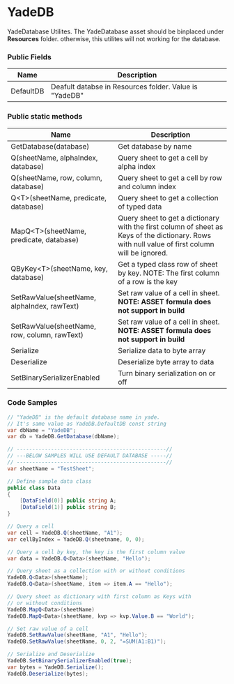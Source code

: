 # YadeDB

YadeDatabase Utilites. The YadeDatabase asset should be binplaced under **Resources** folder. otherwise, this utilites will not working for the database.

### Public Fields

|Name| Description|
|---|---|
|DefaultDB|Deafult databse in Resources folder. Value is "YadeDB" |

### Public static methods

|Name| Description|
|---|---|
| GetDatabase(database) | Get database by name  |
| Q(sheetName, alphaIndex, database) | Query sheet to get a cell by alpha index |
| Q(sheetName, row, column, database) | Query sheet to get a cell by row and column index |
| Q\<T\>(sheetName, predicate, database) | Query sheet to get a collection of typed data |
| MapQ\<T\>(sheetName, predicate, database) | Query sheet to get a dictionary with the first column of sheet as Keys of the dictionary. Rows with null value of first column will be ignored.|
| QByKey\<T\>(sheetName, key, database) | Get a typed class row of sheet by key. NOTE: The first column of a row is the key|
| SetRawValue(sheetName, alphaIndex, rawText) | Set raw value of a cell in sheet. **NOTE: ASSET formula does not support in build** |
| SetRawValue(sheetName, row, column, rawText)| Set raw value of a cell in sheet. **NOTE: ASSET formula does not support in build** |
| Serialize | Serialize data to byte array |
| Deserialize | Deserialize byte array to data |
| SetBinarySerializerEnabled | Turn binary serialization on or off |

### Code Samples

```csharp
// "YadeDB" is the default database name in yade.
// It's same value as YadeDB.DefaultDB const string
var dbName = "YadeDB";
var db = YadeDB.GetDatabase(dbName);

// ------------------------------------------------//
// ---BELOW SAMPLES WILL USE DEFAULT DATABASE -----//
// ------------------------------------------------//
var sheetName = "TestSheet";

// Define sample data class
public class Data
{
    [DataField(0)] public string A;
    [DataField(1)] public string B;
}

// Query a cell
var cell = YadeDB.Q(sheetName, "A1");
var cellByIndex = YadeDB.Q(sheetname, 0, 0);

// Query a cell by key, the key is the first column value
var data = YadeDB.Q<Data>(sheetName, "Hello");

// Query sheet as a collection with or without conditions
YadeDB.Q<Data>(sheetName);
YadeDB.Q<Data>(sheetName, item => item.A == "Hello");

// Query sheet as dictionary with first column as Keys with
// or without conditions
YadeDB.MapQ<Data>(sheetName)
YadeDB.MapQ<Data>(sheetName, kvp => kvp.Value.B == "World");

// Set raw value of a cell
YadeDB.SetRawValue(sheetName, "A1", "Hello");
YadeDB.SetRawValue(sheetName, 0, 2, "=SUM(A1:B1)");

// Serialize and Deserialize
YadeDB.SetBinarySerializerEnabled(true);
var bytes = YadeDB.Serialize();
YadeDB.Deserialize(bytes);
```